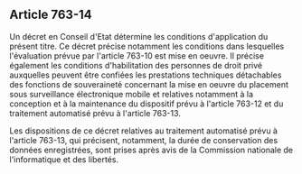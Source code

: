 Article 763-14
----
Un décret en Conseil d'Etat détermine les conditions d'application du présent
titre. Ce décret précise notamment les conditions dans lesquelles l'évaluation
prévue par l'article 763-10 est mise en oeuvre. Il précise également les
conditions d'habilitation des personnes de droit privé auxquelles peuvent être
confiées les prestations techniques détachables des fonctions de souveraineté
concernant la mise en oeuvre du placement sous surveillance électronique mobile
et relatives notamment à la conception et à la maintenance du dispositif prévu à
l'article 763-12 et du traitement automatisé prévu à l'article 763-13.

Les dispositions de ce décret relatives au traitement automatisé prévu à
l'article 763-13, qui précisent, notamment, la durée de conservation des données
enregistrées, sont prises après avis de la Commission nationale de
l'informatique et des libertés.
